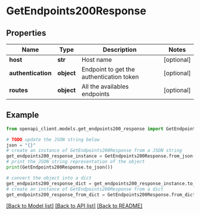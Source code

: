 # GetEndpoints200Response


## Properties

Name | Type | Description | Notes
------------ | ------------- | ------------- | -------------
**host** | **str** | Host name | [optional] 
**authentication** | **object** | Endpoint to get the authentication token | [optional] 
**routes** | **object** | All the availables endpoints | [optional] 

## Example

```python
from openapi_client.models.get_endpoints200_response import GetEndpoints200Response

# TODO update the JSON string below
json = "{}"
# create an instance of GetEndpoints200Response from a JSON string
get_endpoints200_response_instance = GetEndpoints200Response.from_json(json)
# print the JSON string representation of the object
print(GetEndpoints200Response.to_json())

# convert the object into a dict
get_endpoints200_response_dict = get_endpoints200_response_instance.to_dict()
# create an instance of GetEndpoints200Response from a dict
get_endpoints200_response_from_dict = GetEndpoints200Response.from_dict(get_endpoints200_response_dict)
```
[[Back to Model list]](../README.md#documentation-for-models) [[Back to API list]](../README.md#documentation-for-api-endpoints) [[Back to README]](../README.md)


